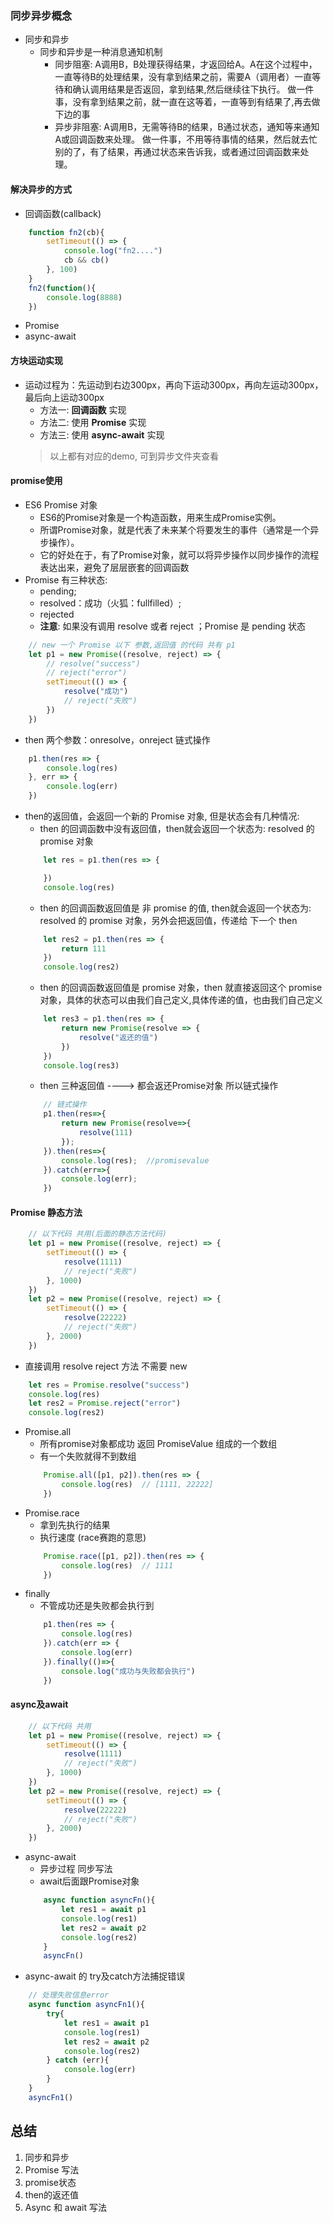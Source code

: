 ### 同步异步概念
- 同步和异步
    - 同步和异步是一种消息通知机制
        - 同步阻塞: A调用B，B处理获得结果，才返回给A。A在这个过程中，一直等待B的处理结果，没有拿到结果之前，需要A（调用者）一直等待和确认调用结果是否返回，拿到结果,然后继续往下执行。
        做一件事，没有拿到结果之前，就一直在这等着，一直等到有结果了,再去做下边的事
        - 异步非阻塞: A调用B，无需等待B的结果，B通过状态，通知等来通知A或回调函数来处理。
        做一件事，不用等待事情的结果，然后就去忙别的了，有了结果，再通过状态来告诉我，或者通过回调函数来处理。

#### 解决异步的方式
- 回调函数(callback)
```js
    function fn2(cb){
        setTimeout(() => {
            console.log("fn2....")
            cb && cb()
        }, 100)
    }
    fn2(function(){
        console.log(8888)
    })
```
- Promise
- async-await

#### 方块运动实现
- 运动过程为：先运动到右边300px，再向下运动300px，再向左运动300px，最后向上运动300px
    - 方法一: **回调函数** 实现
    - 方法二: 使用 **Promise** 实现
    - 方法三: 使用 **async-await** 实现
    > 以上都有对应的demo, 可到异步文件夹查看

#### promise使用
- ES6  Promise 对象 
    - ES6的Promise对象是一个构造函数，用来生成Promise实例。
    - 所谓Promise对象，就是代表了未来某个将要发生的事件（通常是一个异步操作）。
    - 它的好处在于，有了Promise对象，就可以将异步操作以同步操作的流程表达出来，避免了层层嵌套的回调函数
- Promise 有三种状态:
    - pending;  
    - resolved：成功（火狐：fullfilled）; 
    - rejected
    - **注意**: 如果没有调用 resolve 或者 reject ；Promise 是 pending 状态

```js
    // new 一个 Promise 以下 参数,返回值 的代码 共有 p1
    let p1 = new Promise((resolve, reject) => {
        // resolve("success")
        // reject("error")
        setTimeout(() => {
            resolve("成功")
            // reject("失败")
        })
    })
```
- then 两个参数：onresolve，onreject  链式操作
```js
    p1.then(res => {
        console.log(res)
    }, err => {
        console.log(err)
    })
```
- then的返回值，会返回一个新的 Promise 对象, 但是状态会有几种情况:
    - then 的回调函数中没有返回值，then就会返回一个状态为: resolved 的 promise 对象
    ```js
        let res = p1.then(res => {

        })
        console.log(res)
    ```
    - then 的回调函数返回值是 非 promise 的值, then就会返回一个状态为: resolved 的 promise 对象，另外会把返回值，传递给 下一个 then
    ```js
        let res2 = p1.then(res => {
            return 111
        })
        console.log(res2)
    ```
    - then 的回调函数返回值是 promise 对象，then 就直接返回这个  promise 对象，具体的状态可以由我们自己定义,具体传递的值，也由我们自己定义
    ```js
        let res3 = p1.then(res => {
            return new Promise(resolve => {
                resolve("返还的值")
            })
        })
        console.log(res3)
    ```
    - then 三种返回值   ----> 都会返还Promise对象  所以链式操作
    ```js
        // 链式操作
        p1.then(res=>{
            return new Promise(resolve=>{
                resolve(111)
            });
        }).then(res=>{
            console.log(res);  //promisevalue
        }).catch(err=>{
            console.log(err);
        })
    ```

#### Promise 静态方法
```js
    // 以下代码 共用(后面的静态方法代码)
    let p1 = new Promise((resolve, reject) => {
        setTimeout(() => {
            resolve(1111)
            // reject("失败")
        }, 1000)
    })
    let p2 = new Promise((resolve, reject) => {
        setTimeout(() => {
            resolve(22222)
            // reject("失败")
        }, 2000)
    })
```
- 直接调用 resolve reject 方法 不需要 new
```js
    let res = Promise.resolve("success")
    console.log(res)
    let res2 = Promise.reject("error")
    console.log(res2)
```
- Promise.all
    - 所有promise对象都成功  返回 PromiseValue 组成的一个数组
    - 有一个失败就得不到数组
    ```js
        Promise.all([p1, p2]).then(res => {
            console.log(res)  // [1111, 22222]
        })
    ```
- Promise.race
    - 拿到先执行的结果
    - 执行速度 (race赛跑的意思)
    ```js
        Promise.race([p1, p2]).then(res => {
            console.log(res)  // 1111
        })
    ```
- finally
    - 不管成功还是失败都会执行到
    ```js
        p1.then(res => {
            console.log(res)
        }).catch(err => {
            console.log(err)
        }).finally(()=>{
            console.log("成功与失败都会执行")
        })
    ```
#### async及await
```js
    // 以下代码 共用
    let p1 = new Promise((resolve, reject) => {
        setTimeout(() => {
            resolve(1111)
            // reject("失败")
        }, 1000)
    })
    let p2 = new Promise((resolve, reject) => {
        setTimeout(() => {
            resolve(22222)
            // reject("失败")
        }, 2000)
    })
```
- async-await
    - 异步过程  同步写法
    - await后面跟Promise对象
    ```js
        async function asyncFn(){
            let res1 = await p1
            console.log(res1)
            let res2 = await p2
            console.log(res2)
        }
        asyncFn()
    ```
- async-await 的 try及catch方法捕捉错误
```js
    // 处理失败信息error
    async function asyncFn1(){
        try{
            let res1 = await p1
            console.log(res1)
            let res2 = await p2
            console.log(res2)
        } catch (err){
            console.log(err)
        }
    }
    asyncFn1()
```
## 总结

1. 同步和异步
2. Promise 写法
3. promise状态
4. then的返还值
5. Async 和 await 写法